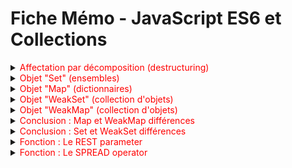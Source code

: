 
# Fiche Mémo - JavaScript ES6 et Collections

<details>
<summary><span style="color: red;">Affectation par décomposition (destructuring)</span></summary>

## Sans décomposition
```javascript
let informations = ['superSayen', '25', 'homme'];
let pseudo = informations[0];
let age = informations[1];
let sexe = informations[2];
```

## Avec décomposition
```javascript
let [pseudo, age, sexe] = informations;
console.log(pseudo, age, sexe); // superSayen, 25, homme
```
</details>

<details>
<summary><span style="color: red;">Objet "Set" (ensembles)</span></summary>

```javascript
let nombres = [10, 45, 75, 10, 24, 45];
let monSet = new Set(nombres);
monSet.add('70');
monSet.add(80);
monSet.add(['mon', 'tableau', 'de', 'string']);
monSet.delete(80);
console.log(monSet.size);
console.log(monSet.has(80));
console.log(monSet);
```
</details>

<details>
<summary><span style="color: red;">Objet "Map" (dictionnaires)</span></summary>

```javascript
let monMap = new Map([
    ['prenom', 'Mark'],
    ['nom', 'Zuckerberg'],
]);
monMap.set('poste', 'PDG de Facebook');
monMap.delete('poste');
console.log(monMap);

let utilisateurs = new Map();
utilisateurs.set('Mark Zuckerberg', {
  email: 'mark@facebook.com',
  poste: 'PDG de Facebook',
});
utilisateurs.set('Bill Gates', {
  email: 'Bill@gatesnotes.com',
  poste: 'Fondateur de Microsoft',
});
console.log(utilisateurs);
```
</details>

<details>
<summary><span style="color: red;">Objet "WeakSet" (collection d'objets)</span></summary>

```javascript
let voitureA = { constructeur: 'Renault', modele: 'Clio' };
let voitureB = { constructeur: 'Peugeot', modele: '208' };
let voitures = new WeakSet([voitureA, voitureB]);
voitures.add(voitureA);
voitures.add(voitureB);
console.log(voitures);
```
</details>

<details>
<summary><span style="color: red;">Objet "WeakMap" (collection d'objets)</span></summary>

```javascript
let index = { id: 1 };
let voitureA = { constructeur: 'Renault', modele: 'Clio' };
let voitures = new WeakMap();
voitures.set(index, voitureA);
console.log(voitures);
voitures.delete(index);
console.log(voitures);
```
</details>

<details>
<summary><span style="color: red;">Conclusion : Map et WeakMap différences</span></summary>

En JavaScript, Map et WeakMap diffèrent par leurs types de clés, la référence des clés, l'énumérabilité, l'utilisation de la mémoire, et les cas d'utilisation. Map est plus polyvalent, tandis que WeakMap est conçu pour des cas spécifiques où les clés sont des objets et la gestion automatique de la mémoire est nécessaire.
</details>

<details>
<summary><span style="color: red;">Conclusion : Set et WeakSet différences</span></summary>

Set et WeakSet en JavaScript diffèrent par leurs types de valeurs, la référence des valeurs, l'énumérabilité, l'utilisation de la mémoire, et les cas d'utilisation. Set est idéal pour stocker des valeurs uniques de tout type, tandis que WeakSet est conçu pour des cas spécifiques avec des objets en tant qu'éléments.
</details>

<details>
<summary><span style="color: red;">Fonction : Le REST parameter</span></summary>

Le REST parameter permet de représenter un nombre indéfini d'arguments sous la forme d'un tableau.

### Exemple 1 :
```javascript
function addition1(...nombres) {
  let resultat = 0;
  for (const nombre of nombres) {
    resultat += nombre;
  }
  return console.log(resultat);
}
addition1(10, 20, 30, 40, 50, 50, 60, 60, 10, 20); // 350
```

### Exemple 2 :
```javascript
function addition2(...nombres) {
  let resultat = 0;
  nombres.forEach(nombre => resultat

 += nombre);
  return console.log(resultat);
}
addition2(10, 20, 30, 40, 50, 50, 60, 60, 10, 20); // 350
```
</details>

<details>
<summary><span style="color: red;">Fonction : Le SPREAD operator</span></summary>

Le SPREAD operator permet de séparer les éléments d'un tableau ou les propriétés d'un objet.

### Exemple 1 : Fusionner plusieurs tableaux
```javascript
let fruits1 = ['fraise', 'banane', 'poire', 'pomme', 'cerise'];
let aliments1 = ['pain', 'beurre', 'jambon', 'fromage'];
let total = aliments1.concat(fruits1);
console.log(total);

let fruits2 = ['fraise', 'banane', 'poire', 'pomme', 'cerise'];
let aliments2 = ['pain', 'beurre', 'jambon', 'fromage', ...fruits2];
console.log(aliments2);
```

### Exemple 2 : Découper une chaine de caractères
```javascript
let phrase = "Bonjour !";
let phraseTableau = [...phrase];
console.log(phraseTableau);
```

### Exemple 3 : Sélectionner un élément d'un tableau
```javascript
let devises = ['euro', 'dollar', 'yen', 'livre', 'franc'];
let [premiereDevise, ...autres] = devises;
console.log(premiereDevise);
console.log(autres);
```
</details>
